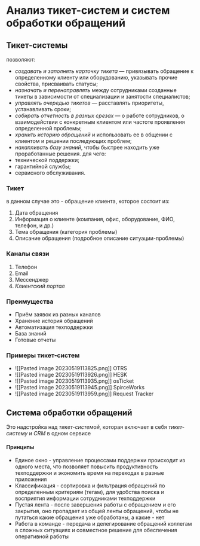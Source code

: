 # Анализ тикет-систем и систем обработки обращений

## Тикет-системы
позволяют:
- *создавать и заполнять карточку тикета* — привязывать обращение к определенному клиенту или оборудованию, указывать прочие свойства, присваивать статусы;
- *назначать и перенаправлять* между сотрудниками созданные тикеты в зависимости от специализации и занятости специалистов;
- *управлять очередью тикетов* — расставлять приоритеты, устанавливать сроки;
- *собирать отчетность в разных срезах* — о работе сотрудников, о взаимодействии с конкретным клиентом или частоте проявления определенной проблемы;
- *хранить историю обращений* и использовать ее в общении с клиентом и решении последующих проблем;
- *накапливать базу знаний*, чтобы быстрее находить уже проработанные решения.
для чего:
-   технической поддержки;
-   гарантийной службы;
-   сервисного обслуживания.

### Тикет
в данном случае это - обращение клиента, которое состоит из:
1. Дата обращения
2. Информация о клиенте (компания, офис, оборудование, ФИО, телефон, и др.)
3. Тема обращения (категория проблемы)
4. Описание обращения (подробное описание ситуации-проблемы)

### Каналы связи
1. Телефон
2. Email
3. Мессенджер
4. *Клиентский портал*

### Преимущества
- Приём заявок из разных каналов
- Хранение история обращений
- Автоматизация техподдержки
- База знаний
- Готовые отчеты

### Примеры тикет-систем
- ![[Pasted image 20230519113825.png]] OTRS
- ![[Pasted image 20230519113926.png]] HESK
- ![[Pasted image 20230519113935.png]] osTicket
- ![[Pasted image 20230519113945.png]] SpirceWorks
- ![[Pasted image 20230519113959.png]] Request Tracker




## Система обработки обращений

Это надстройка над *тикет-системой*, которая включает в себя *тикет-систему* и *CRM* в одном сервисе

#### Принципы

- Единое окно - управление процессами поддержки происходит из одного места, что позволяет повысить продуктивность техподдержки и экономить время на переходах в разные приложения
- Классификация - сортировка и фильтрация обращений по определенным критериям (тегам), для удобства поиска и восприятия информации сотрудниками техподдержки
- Пустая лента - после завершения работы с обращением и его закрытия, оно пропадает из общей ленты обращений, чтобы не путаться какие обращения уже обработаны, а какие - нет
- Работа в команде - передача и делегирование обращений коллегам в сложных ситуациях и совместное решение для обеспечения оперативной работы

